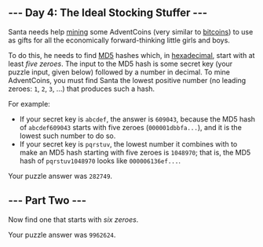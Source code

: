 <article class="day-desc"><h2>--- Day 4: The Ideal Stocking Stuffer ---</h2><p>Santa needs help <a href="https://en.wikipedia.org/wiki/Bitcoin#Mining">mining</a> some <span title="Hey, mined your own business!">AdventCoins</span> (very similar to <a href="https://en.wikipedia.org/wiki/Bitcoin">bitcoins</a>) to use as gifts for all the economically forward-thinking little girls and boys.</p>
<p>To do this, he needs to find <a href="https://en.wikipedia.org/wiki/MD5">MD5</a> hashes which, in <a href="https://en.wikipedia.org/wiki/Hexadecimal">hexadecimal</a>, start with at least <em>five zeroes</em>.  The input to the MD5 hash is some secret key (your puzzle input, given below) followed by a number in decimal. To mine AdventCoins, you must find Santa the lowest positive number (no leading zeroes: <code>1</code>, <code>2</code>, <code>3</code>, ...) that produces such a hash.</p>
<p>For example:</p>
<ul>
<li>If your secret key is <code>abcdef</code>, the answer is <code>609043</code>, because the MD5 hash of <code>abcdef609043</code> starts with five zeroes (<code>000001dbbfa...</code>), and it is the lowest such number to do so.</li>
<li>If your secret key is <code>pqrstuv</code>, the lowest number it combines with to make an MD5 hash starting with five zeroes is <code>1048970</code>; that is, the MD5 hash of <code>pqrstuv1048970</code> looks like <code>000006136ef...</code>.</li>
</ul>
</article>
<p>Your puzzle answer was <code>282749</code>.</p>
<article class="day-desc"><h2 id="part2">--- Part Two ---</h2><p>Now find one that starts with <em>six zeroes</em>.</p>
</article>
<p>Your puzzle answer was <code>9962624</code>.</p>